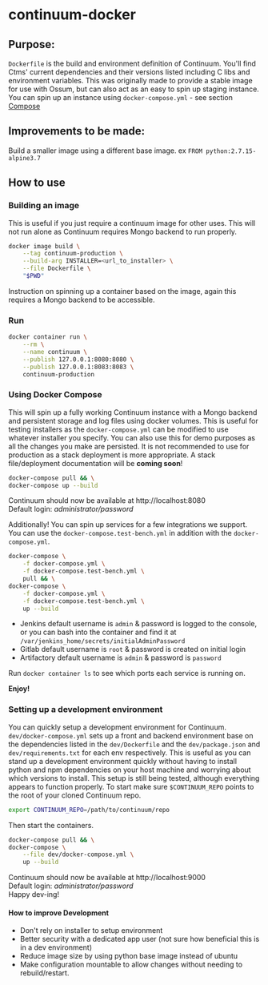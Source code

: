 # continuum-docker

## Purpose:
`Dockerfile` is the build and environment definition of Continuum. You'll find Ctms' current dependencies and their versions listed including C libs and environment variables.
This was originally made to provide a stable image for use with Ossum, but can also act as an easy to spin up staging instance. You can spin up an instance using `docker-compose.yml` - see section [Compose](#using-docker-compose)

## Improvements to be made:
Build a smaller image using a different base image. ex `FROM python:2.7.15-alpine3.7`

## How to use
### Building an image
This is useful if you just require a continuum image for other uses. This will not run alone as Continuum requires Mongo backend to run properly.
```bash
docker image build \
    --tag continuum-production \
    --build-arg INSTALLER=<url_to_installer> \
    --file Dockerfile \
    "$PWD"
```
Instruction on spinning up a container based on the image, again this requires a Mongo backend to be accessible.
### Run
```bash
docker container run \
    --rm \
    --name continuum \
    --publish 127.0.0.1:8080:8080 \
    --publish 127.0.0.1:8083:8083 \
    continuum-production
```

### Using Docker Compose
This will spin up a fully working Continuum instance with a Mongo backend and persistent storage and log files using docker volumes.
This is useful for testing installers as the `docker-compose.yml` can be modified to use whatever installer you specify.
You can also use this for demo purposes as all the changes you make are persisted.
It is not recommended to use for production as a stack deployment is more appropriate. A stack file/deployment documentation will be **coming soon**!
```bash
docker-compose pull && \
docker-compose up --build
```
Continuum should now be available at http://localhost:8080  
Default login: _administrator/password_  

Additionally! You can spin up services for a few integrations we support.
You can use the `docker-compose.test-bench.yml` in addition with the `docker-compose.yml`.
```bash
docker-compose \
    -f docker-compose.yml \
    -f docker-compose.test-bench.yml \
    pull && \
docker-compose \
    -f docker-compose.yml \
    -f docker-compose.test-bench.yml \
    up --build
```
* Jenkins default username is `admin` & password is logged to the console, or you can bash into the container and find it at `/var/jenkins_home/secrets/initialAdminPassword`
* Gitlab default username is `root` & password is created on initial login
* Artifactory default username is `admin` & password is `password`

Run `docker container ls` to see which ports each service is running on.

**Enjoy!**

### Setting up a development environment
You can quickly setup a development environment for Continuum. `dev/docker-compose.yml` sets up a front and backend environment base on the dependencies listed in the `dev/Dockerfile` and the `dev/package.json` and `dev/requirements.txt` for each env respectively.
This is useful as you can stand up a development environment quickly without having to install python and npm dependencies on your host machine and worrying about which versions to install.
This setup is still being tested, although everything appears to function properly.
To start make sure `$CONTINUUM_REPO` points to the root of your cloned Continuum repo.  
```bash
export CONTINUUM_REPO=/path/to/continuum/repo
```
Then start the containers.
```bash
docker-compose pull && \
docker-compose \
    --file dev/docker-compose.yml \
    up --build
```
Continuum should now be available at http://localhost:9000  
Default login: _administrator/password_  
Happy dev-ing!
#### How to improve Development
* Don't rely on installer to setup environment
* Better security with a dedicated app user (not sure how beneficial this 
 is in a dev environment)
* Reduce image size by using python base image instead of ubuntu
* Make configuration mountable to allow changes without needing 
to rebuild/restart.
